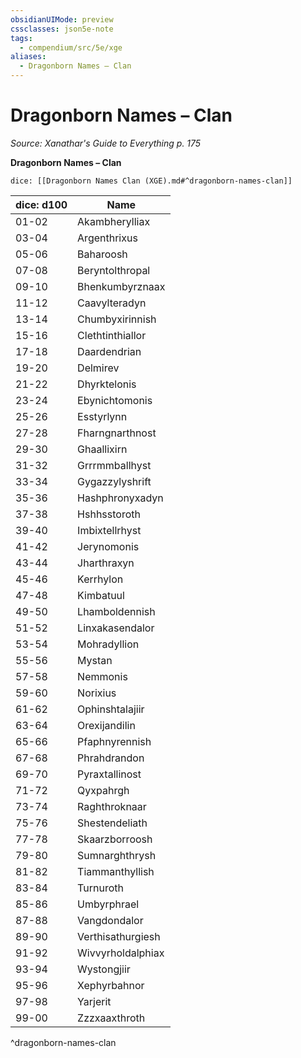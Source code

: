 ```yaml
---
obsidianUIMode: preview
cssclasses: json5e-note
tags:
  - compendium/src/5e/xge
aliases:
  - Dragonborn Names – Clan
---
```

# Dragonborn Names – Clan
*Source: Xanathar's Guide to Everything p. 175* 

**Dragonborn Names – Clan**

`dice: [[Dragonborn Names Clan (XGE).md#^dragonborn-names-clan]]`

| dice: d100 | Name |
|------------|------|
| 01-02 | Akambherylliax |
| 03-04 | Argenthrixus |
| 05-06 | Baharoosh |
| 07-08 | Beryntolthropal |
| 09-10 | Bhenkumbyrznaax |
| 11-12 | Caavylteradyn |
| 13-14 | Chumbyxirinnish |
| 15-16 | Clethtinthiallor |
| 17-18 | Daardendrian |
| 19-20 | Delmirev |
| 21-22 | Dhyrktelonis |
| 23-24 | Ebynichtomonis |
| 25-26 | Esstyrlynn |
| 27-28 | Fharngnarthnost |
| 29-30 | Ghaallixirn |
| 31-32 | Grrrmmballhyst |
| 33-34 | Gygazzylyshrift |
| 35-36 | Hashphronyxadyn |
| 37-38 | Hshhsstoroth |
| 39-40 | Imbixtellrhyst |
| 41-42 | Jerynomonis |
| 43-44 | Jharthraxyn |
| 45-46 | Kerrhylon |
| 47-48 | Kimbatuul |
| 49-50 | Lhamboldennish |
| 51-52 | Linxakasendalor |
| 53-54 | Mohradyllion |
| 55-56 | Mystan |
| 57-58 | Nemmonis |
| 59-60 | Norixius |
| 61-62 | Ophinshtalajiir |
| 63-64 | Orexijandilin |
| 65-66 | Pfaphnyrennish |
| 67-68 | Phrahdrandon |
| 69-70 | Pyraxtallinost |
| 71-72 | Qyxpahrgh |
| 73-74 | Raghthroknaar |
| 75-76 | Shestendeliath |
| 77-78 | Skaarzborroosh |
| 79-80 | Sumnarghthrysh |
| 81-82 | Tiammanthyllish |
| 83-84 | Turnuroth |
| 85-86 | Umbyrphrael |
| 87-88 | Vangdondalor |
| 89-90 | Verthisathurgiesh |
| 91-92 | Wivvyrholdalphiax |
| 93-94 | Wystongjiir |
| 95-96 | Xephyrbahnor |
| 97-98 | Yarjerit |
| 99-00 | Zzzxaaxthroth |
^dragonborn-names-clan
